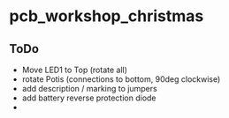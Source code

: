 # pcb_workshop_christmas

## ToDo
- Move LED1 to Top (rotate all)
- rotate Potis (connections to bottom, 90deg clockwise)
- add description / marking to jumpers
- add battery reverse protection diode
- 
